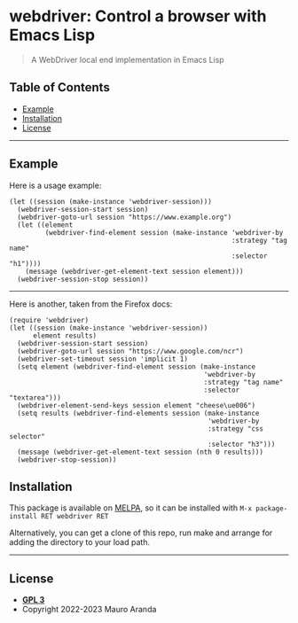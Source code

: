 # webdriver: Control a browser with Emacs Lisp

> A WebDriver local end implementation in Emacs Lisp

## Table of Contents

- [Example](#example)
- [Installation](#installation)
- [License](#license)

---

## Example

Here is a usage example:

```
(let ((session (make-instance 'webdriver-session)))
  (webdriver-session-start session)
  (webdriver-goto-url session "https://www.example.org")
  (let ((element
         (webdriver-find-element session (make-instance 'webdriver-by
                                                        :strategy "tag name"
                                                        :selector "h1"))))
    (message (webdriver-get-element-text session element)))
  (webdriver-session-stop session))
```

---

Here is another, taken from the Firefox docs:
```
(require 'webdriver)
(let ((session (make-instance 'webdriver-session))
      element results)
  (webdriver-session-start session)
  (webdriver-goto-url session "https://www.google.com/ncr")
  (webdriver-set-timeout session 'implicit 1)
  (setq element (webdriver-find-element session (make-instance
                                                 'webdriver-by
                                                 :strategy "tag name"
                                                 :selector "textarea")))
  (webdriver-element-send-keys session element "cheese\ue006")
  (setq results (webdriver-find-elements session (make-instance
                                                  'webdriver-by
                                                  :strategy "css selector"
                                                  :selector "h3")))
  (message (webdriver-get-element-text session (nth 0 results)))
  (webdriver-stop-session))
```
## Installation

This package is available on [MELPA](https://melpa.org), so it can be
installed with
`M-x package-install RET webdriver RET`

Alternatively, you can get a clone of this repo, run make and arrange
for adding the directory to your load path.

---

## License

- **[GPL 3](https://www.gnu.org/licenses/gpl-3.0-standalone.html)**
- Copyright 2022-2023 Mauro Aranda
